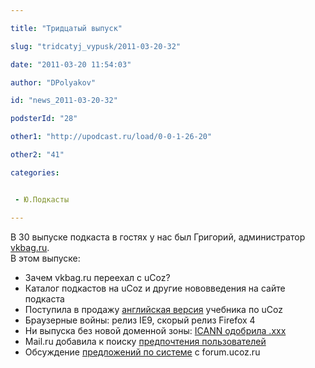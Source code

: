 ```yaml
---

title: "Тридцатый выпуск"

slug: "tridcatyj_vypusk/2011-03-20-32"

date: "2011-03-20 11:54:03"

author: "DPolyakov"

id: "news_2011-03-20-32"

podsterId: "28"

other1: "http://upodcast.ru/load/0-0-1-26-20"

other2: "41"

categories:


 - Ю.Подкасты

---
```

В 30 выпуске подкаста в гостях у нас был Григорий, администратор [vkbag.ru](http://vkbag.ru "http://vkbag.ru").  
В этом выпуске:

*   Зачем vkbag.ru переехал с uCoz?
*   Каталог подкастов на uCoz и другие нововведения на сайте подкаста
*   Поступила в продажу [английская версия](http://book.ucoz.com/ "http://book.ucoz.com/") учебника по uCoz
*   Браузерные войны: релиз IE9, скорый релиз Firefox 4
*   Ни выпуска без новой доменной зоны: [ICANN одобрила .xxx](http://www.bbc.co.uk/russian/society/2011/03/110318_porn_xxx_final_approve.shtml "http://www.bbc.co.uk/russian/society/2011/03/110318_porn_xxx_final_approve.shtml")
*   Mail.ru добавила к поиску [предпочтения пользователей](http://lenta.ru/news/2011/03/18/listento/ "http://lenta.ru/news/2011/03/18/listento/")
*   Обсуждение [предложений по системе](http://forum.ucoz.ru/forum/41-20923-33 "http://forum.ucoz.ru/forum/41-20923-33") с forum.ucoz.ru